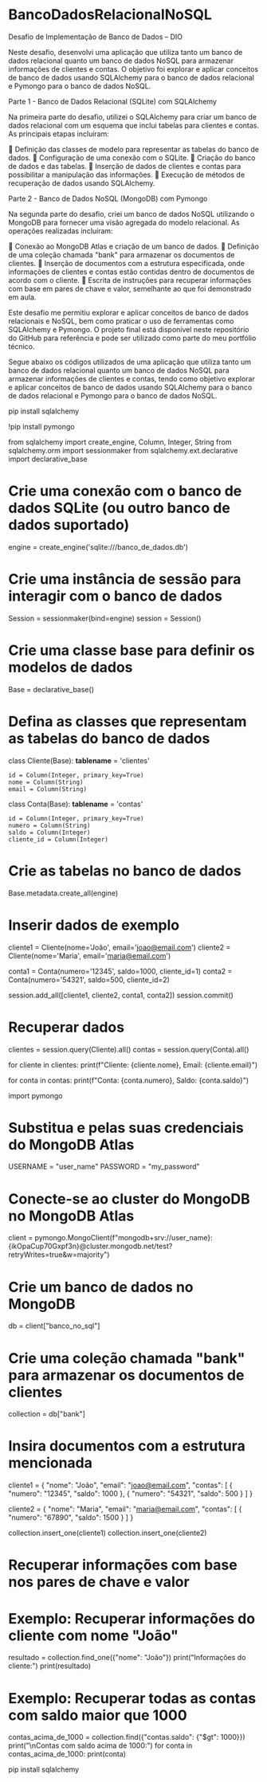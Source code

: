# BancoDadosRelacionalNoSQL

Desafio de Implementação de Banco de Dados – DIO

Neste desafio, desenvolvi uma aplicação que utiliza tanto um banco de dados relacional quanto um banco de dados NoSQL para armazenar informações de clientes e contas. O objetivo foi explorar e aplicar conceitos de banco de dados usando SQLAlchemy para o banco de dados relacional e Pymongo para o banco de dados NoSQL.

Parte 1 - Banco de Dados Relacional (SQLite) com SQLAlchemy

Na primeira parte do desafio, utilizei o SQLAlchemy para criar um banco de dados relacional com um esquema que inclui tabelas para clientes e contas. As principais etapas incluíram:

	Definição das classes de modelo para representar as tabelas do banco de dados.
	Configuração de uma conexão com o SQLite.
	Criação do banco de dados e das tabelas.
	Inserção de dados de clientes e contas para possibilitar a manipulação das informações.
	Execução de métodos de recuperação de dados usando SQLAlchemy.

Parte 2 - Banco de Dados NoSQL (MongoDB) com Pymongo

Na segunda parte do desafio, criei um banco de dados NoSQL utilizando o MongoDB para fornecer uma visão agregada do modelo relacional. As operações realizadas incluíram:

	Conexão ao MongoDB Atlas e criação de um banco de dados.
	Definição de uma coleção chamada "bank" para armazenar os documentos de clientes.
	Inserção de documentos com a estrutura especificada, onde informações de clientes e contas estão contidas dentro de documentos de acordo com o cliente.
	Escrita de instruções para recuperar informações com base em pares de chave e valor, semelhante ao que foi demonstrado em aula.

Este desafio me permitiu explorar e aplicar conceitos de banco de dados relacionais e NoSQL, bem como praticar o uso de ferramentas como SQLAlchemy e Pymongo. O projeto final está disponível neste repositório do GitHub para referência e pode ser utilizado como parte do meu portfólio técnico.

Segue abaixo os códigos utilizados de uma aplicação que utiliza tanto um banco de dados relacional quanto um banco de dados NoSQL para armazenar informações de clientes e contas, tendo como objetivo explorar e aplicar conceitos de banco de dados usando SQLAlchemy para o banco de dados relacional e Pymongo para o banco de dados NoSQL.

pip install sqlalchemy

!pip install pymongo

from sqlalchemy import create_engine, Column, Integer, String
from sqlalchemy.orm import sessionmaker
from sqlalchemy.ext.declarative import declarative_base

# Crie uma conexão com o banco de dados SQLite (ou outro banco de dados suportado)
engine = create_engine('sqlite:///banco_de_dados.db')

# Crie uma instância de sessão para interagir com o banco de dados
Session = sessionmaker(bind=engine)
session = Session()

# Crie uma classe base para definir os modelos de dados
Base = declarative_base()

# Defina as classes que representam as tabelas do banco de dados
class Cliente(Base):
    __tablename__ = 'clientes'
    
    id = Column(Integer, primary_key=True)
    nome = Column(String)
    email = Column(String)

class Conta(Base):
    __tablename__ = 'contas'
    
    id = Column(Integer, primary_key=True)
    numero = Column(String)
    saldo = Column(Integer)
    cliente_id = Column(Integer)

# Crie as tabelas no banco de dados
Base.metadata.create_all(engine)

# Inserir dados de exemplo
cliente1 = Cliente(nome='João', email='joao@email.com')
cliente2 = Cliente(nome='Maria', email='maria@email.com')

conta1 = Conta(numero='12345', saldo=1000, cliente_id=1)
conta2 = Conta(numero='54321', saldo=500, cliente_id=2)

session.add_all([cliente1, cliente2, conta1, conta2])
session.commit()

# Recuperar dados
clientes = session.query(Cliente).all()
contas = session.query(Conta).all()

for cliente in clientes:
    print(f"Cliente: {cliente.nome}, Email: {cliente.email}")

for conta in contas:
    print(f"Conta: {conta.numero}, Saldo: {conta.saldo}")

import pymongo

# Substitua <USERNAME> e <PASSWORD> pelas suas credenciais do MongoDB Atlas
USERNAME = "user_name"
PASSWORD = "my_password"

# Conecte-se ao cluster do MongoDB no MongoDB Atlas
client = pymongo.MongoClient(f"mongodb+srv://user_name}:{ikOpaCup70Gxpf3n}@cluster.mongodb.net/test?retryWrites=true&w=majority")

# Crie um banco de dados no MongoDB
db = client["banco_no_sql"]

# Crie uma coleção chamada "bank" para armazenar os documentos de clientes
collection = db["bank"]

# Insira documentos com a estrutura mencionada
cliente1 = {
    "nome": "João",
    "email": "joao@email.com",
    "contas": [
        {
            "numero": "12345",
            "saldo": 1000
        },
        {
            "numero": "54321",
            "saldo": 500
        }
    ]
}

cliente2 = {
    "nome": "Maria",
    "email": "maria@email.com",
    "contas": [
        {
            "numero": "67890",
            "saldo": 1500
        }
    ]
}

collection.insert_one(cliente1)
collection.insert_one(cliente2)

# Recuperar informações com base nos pares de chave e valor
# Exemplo: Recuperar informações do cliente com nome "João"
resultado = collection.find_one({"nome": "João"})
print("Informações do cliente:")
print(resultado)

# Exemplo: Recuperar todas as contas com saldo maior que 1000
contas_acima_de_1000 = collection.find({"contas.saldo": {"$gt": 1000}})
print("\nContas com saldo acima de 1000:")
for conta in contas_acima_de_1000:
    print(conta)

    
pip install sqlalchemy
